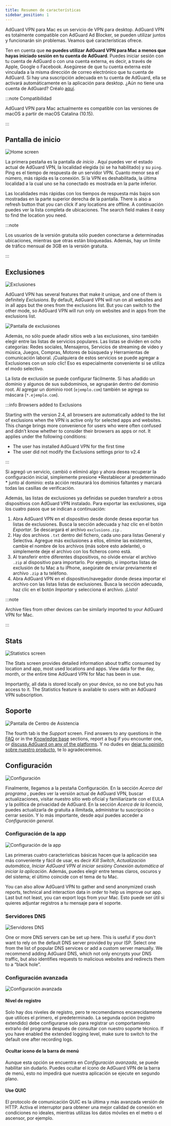 ```yaml
---
title: Resumen de características
sidebar_position: 1
---
```


AdGuard VPN para Mac es un servicio de VPN para desktop. AdGuard VPN es totalmente compatible con AdGuard Ad Blocker, se pueden utilizar juntos y funcionarán sin problemas. Veamos qué características ofrece.

Ten en cuenta que **no puedes utilizar AdGuard VPN para Mac a menos que hayas iniciado sesión en tu cuenta de AdGuard**. Puedes iniciar sesión con tu cuenta de AdGuard o con una cuenta externa, es decir, a través de Apple, Google o Facebook. Asegúrese de que tu cuenta externa esté vinculada a la misma dirección de correo electrónico que tu cuenta de AdGuard. Si hay una suscripción adecuada en tu cuenta de AdGuard, ella se activará automáticamente en la aplicación para desktop. ¿Aún no tiene una cuenta de AdGuard? Créalo [aquí](https://auth.adguard.com/registration.html).

:::note Compatibilidad

AdGuard VPN para Mac actualmente es compatible con las versiones de macOS a partir de macOS Catalina (10.15).

:::

## Pantalla de inicio

![Home screen](https://cdn.adguardvpn.com/content/kb/vpn/mac/vpn_main_new_en.jpeg)

La primera pestaña es la pantalla *de inicio* . Aquí puedes ver el estado actual de AdGuard VPN, la localidad elegida (si se ha habilitado) y su `ping`. Ping es el tiempo de respuesta de un servidor VPN. Cuanto menor sea el número, más rápida es la conexión. Si la VPN es deshabilitada, la última localidad a la cual uno se ha conectado es mostrada en la parte inferior.

Las localidades más rápidas con los tiempos de respuesta más bajos son mostradas en la parte superior derecha de la pantalla. There is also a refresh button that you can click if any locations are offline. A continuación puedes ver la lista completa de ubicaciones. The search field makes it easy to find the location you need.

:::note

Los usuarios de la versión gratuita sólo pueden conectarse a determinadas ubicaciones, mientras que otras están bloqueadas. Además, hay un límite de tráfico mensual de 3GB en la versión gratuita.

:::

## Exclusiones

![Exclusiones](https://cdn.adguardvpn.com/content/kb/vpn/mac/exclusions_new_en.png)

AdGuard VPN has several features that make it unique, and one of them is definitely *Exclusions*. By default, AdGuard VPN will run on all websites and in all apps but the ones from the exclusions list. But you can switch to the other mode, so AdGuard VPN will run only on websites and in apps from the exclusions list.

![Pantalla de exclusiones](https://cdn.adguardvpn.com/content/kb/vpn/mac/services_new_en.png)

Además, no sólo puede añadir sitios web a las exclusiones, sino también elegir entre las listas de servicios populares. Las listas se dividen en ocho categorías: Redes sociales, Mensajeros, Servicios de streaming de video y música, Juegos, Compras, Motores de búsqueda y Herramientas de comunicación laboral. ¡Cualquiera de estos servicios se puede agregar a Exclusiones con un solo clic! Eso es especialmente conveniente si se utiliza el modo selectivo.

La lista de exclusión se puede configurar fácilmente. Si has añadido un dominio y algunos de sus subdominios, se agruparán dentro del dominio root. Al agregar un dominio root (`ejemplo.com`) también se agrega su máscara (`*.ejemplo.com`).

:::info Browsers added to Exclusions

Starting with the version 2.4, all browsers are automatically added to the list of exclusions when the VPN is active only for selected apps and websites. This change brings more convenience for users who were often confused and didn’t know whether to consider their browsers as apps or not. It applies under the following conditions:

- The user has installed AdGuard VPN for the first time
- The user did not modify the Exclusions settings prior to v2.4

:::

Si agregó un servicio, cambió o eliminó algo y ahora desea recuperar la configuración inicial, simplemente presione *Restablecer al predeterminado * junto al dominio: esta acción restaurará los dominios faltantes y marcará todas las casillas de verificación.

Además, las listas de exclusiones ya definidas se pueden transferir a otros dispositivos con AdGuard VPN instalado. Para exportar las exclusiones, siga los cuatro pasos que se indican a continuación:

1. Abra AdGuard VPN en el dispositivo desde donde desea exportar tus listas de exclusiones. Busca la sección adecuada y haz clic en el botón *Exportar*. Se descargará el archivo `exclusions.zip` .
2. Hay dos archivos `.txt` dentro del fichero, cada uno para listas General y Selectiva. Agregue más exclusiones a ellos, elimine las existentes, cambie el nombre de los archivos (más sobre esto adelante), o simplemente deje el archivo con los ficheros como está.
3. Al transferir entre diferentes dispositivos, no olvide enviar el archivo `.zip` al dispositivo para importarlo. Por ejemplo, si importas listas de exclusión de tu Mac a tu iPhone, asegúrate de enviar previamente el archivo `.zip` a tu teléfono.
4. Abra AdGuard VPN en el dispositivo/navegador donde desea importar el archivo con las listas listas de exclusiones. Busca la sección adecuada, haz clic en el botón *Importar* y selecciona el archivo. ¡Listo!

:::note

Archive files from other devices can be similarly imported to your AdGuard VPN for Mac.

:::

## Stats

![Statistics screen](https://cdn.adguardvpn.com/content/kb/vpn/mac/statistics_en.png)

The Stats screen provides detailed information about traffic consumed by location and app, most used locations and apps. View data for the day, month, or the entire time AdGuard VPN for Mac has been in use.

Importantly, all data is stored locally on your device, so no one but you has access to it. The Statistics feature is available to users with an AdGuard VPN subscription.

## Soporte

![Pantalla de Centro de Asistencia](https://cdn.adguardvpn.com/content/kb/vpn/mac/support_new_en.png)

The fourth tab is the *Support* screen. Find answers to any questions in the [FAQ](https://adguard-vpn.com/welcome.html#faq) or in the [Knowledge base](/) sections, report a bug if you encounter one, or [discuss AdGuard on any of the platforms](https://adguard.com/discuss.html). Y no dudes en [dejar tu opinión sobre nuestro producto](https://surveys.adguard.com/vpn_mac/form.html), te lo agradeceremos.

## Configuración

![Configuración](https://cdn.adguardvpn.com/content/kb/vpn/mac/settings_new_en.png)

Finalmente, llegamos a la pestaña Configuración. En la sección *Acerca del programa* , puedes ver la versión actual de AdGuard VPN, buscar actualizaciones, visitar nuestro sitio web oficial y familiarizarte con el EULA y la política de privacidad de AdGuard. En la sección *Acerca de la licencia*, puedes actualizarla de gratuita a ilimitada, administrar tu suscripción o cerrar sesión. Y lo más importante, desde aquí puedes acceder a *Configuración general*.

### Configuración de la app

![Configuración de la app](https://cdn.adguardvpn.com/content/kb/vpn/mac/general-settings_new_en.png)

Las primeras cuatro características básicas hacen que la aplicación sea más conveniente y fácil de usar, es decir *Kill Switch*, *Actualización automática*, *Iniciar AdGuard VPN al iniciar sesión*y *Conexión automática al iniciar la aplicación*. Además, puedes elegir entre temas claros, oscuros y del sistema; el último coincide con el tema de tu Mac.

You can also allow AdGuard VPN to gather and send anonymized crash reports, technical and interaction data in order to help us improve our app. Last but not least, you can export logs from your Mac. Esto puede ser útil si quieres adjuntar registros a tu mensaje para el soporte.

### Servidores DNS

![Servidores DNS](https://cdn.adguardvpn.com/content/kb/vpn/mac/dns_new_en.png)

One or more DNS servers can be set up here. This is useful if you don't want to rely on the default DNS server provided by your ISP. Select one from the list of popular DNS services or add a custom server manually. We recommend adding AdGuard DNS, which not only encrypts your DNS traffic, but also identifies requests to malicious websites and redirects them to a “black hole”.

### Configuración avanzada

![Configuración avanzada](https://cdn.adguardvpn.com/content/kb/vpn/mac/advanced-settings_new_en.png)

#### Nivel de registro

Solo hay dos niveles de registro, pero te recomendamos encarecidamente que utilices el primero, el predeterminado. La segunda opción (registro extendido) debe configurarse solo para registrar un comportamiento extraño del programa después de consultar con nuestro soporte técnico. If you have enabled the extended logging level, make sure to switch to the default one after recording logs.

#### Ocultar icono de la barra de menú

Aunque esta opción se encuentra en *Configuración avanzada*, se puede habilitar sin dudarlo. Puedes ocultar el ícono de AdGuard VPN de la barra de menú, esto no impedirá que nuestra aplicación se ejecute en segundo plano.

#### Use QUIC

El protocolo de comunicación QUIC es la última y más avanzada versión de HTTP. Activa el interruptor para obtener una mejor calidad de conexión en condiciones no ideales, mientras utilizas los datos móviles en el metro o el ascensor, por ejemplo.
